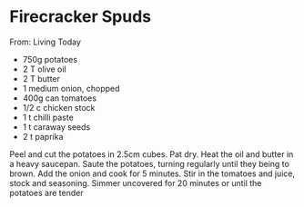 # Firecracker Spuds
From: Living Today

* 750g potatoes
* 2 T olive oil
* 2 T butter
* 1 medium onion, chopped
* 400g can tomatoes
* 1/2 c chicken stock
* 1 t chilli paste
* 1 t caraway seeds
* 2 t paprika

Peel and cut the potatoes in 2.5cm cubes.  Pat dry.  Heat the oil and butter in a heavy saucepan.  Saute the potatoes, turning regularly until they being to brown.
Add the onion and cook for 5 minutes.  Stir in the tomatoes and juice, stock and seasoning.  Simmer uncovered for 20 minutes or until the potatoes are tender

